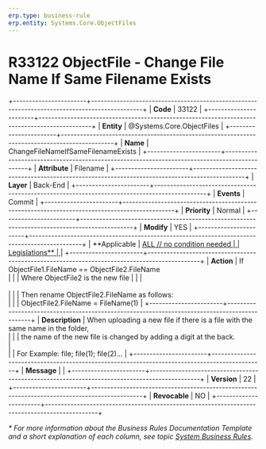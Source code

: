 ```yaml
---
erp.type: business-rule
erp.entity: Systems.Core.ObjectFiles
---
```


# R33122 ObjectFile - Change File Name If Same Filename Exists
+-----------------------+----------------------------------------------------------------------------------------------+
| **Code**              | 33122                                                                                        |
+-----------------------+----------------------------------------------------------------------------------------------+
| **Entity**            | @Systems.Core.ObjectFiles                                                                    |
+-----------------------+----------------------------------------------------------------------------------------------+
| **Name**              | ChangeFileNameIfSameFilenameExists                                                           |
+-----------------------+----------------------------------------------------------------------------------------------+
| **Attribute**         | Filename                                                                                     |
+-----------------------+----------------------------------------------------------------------------------------------+
| **Layer**             | Back-End                                                                                     |
+-----------------------+----------------------------------------------------------------------------------------------+
| **Events**            | Commit                                                                                       |
+-----------------------+----------------------------------------------------------------------------------------------+
| **Priority**          | Normal                                                                                       |
+-----------------------+----------------------------------------------------------------------------------------------+
| **Modify**            | YES                                                                                          |
+-----------------------+----------------------------------------------------------------------------------------------+
| **Applicable          | [ALL // no condition needed                                                                  |
| Legislations**        | ](xref:applicable-legislations)                                                              |
+-----------------------+----------------------------------------------------------------------------------------------+
| **Action**            | If ObjectFile1.FileName == ObjectFile2.FileName      <br>                                    |
|                       | Where ObjectFile2 is the new file                                                            |
|                       | <br> <br>                                                                                    |
|                       | Then rename ObjectFile2.FileName as follows:       <br>                                      |
|                       | ObjectFile2.FileName = FileName(1)                                                           |
+-----------------------+----------------------------------------------------------------------------------------------+
| **Description**       | When uploading a new file if there is a file with the same name in the folder,     <br>      |
|                       | the name of the new file is changed by adding a digit at the back.                 <br>      |            
|                       | For Example: file; file(1); file(2)...                                                       |
+-----------------------+----------------------------------------------------------------------------------------------+
| **Message**           |                                                                                              |
+-----------------------+----------------------------------------------------------------------------------------------+
| **Version**           | 22                                                                                           |
+-----------------------+----------------------------------------------------------------------------------------------+
| **Revocable**         | NO                                                                                           |
+-----------------------+----------------------------------------------------------------------------------------------+

*\* For more information about the Business Rules Documentation Template and a short explanation of each column, see
topic [System Business Rules](../templates/template-description-system-business-rules.md).*
